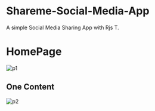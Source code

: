 # Shareme-Social-Media-App
A simple Social Media Sharing App with Rjs T.


# HomePage
![p1](https://user-images.githubusercontent.com/71230412/168842424-d1907135-f502-4a41-9eac-fa26eaec7a01.png)



## One Content
![p2](https://user-images.githubusercontent.com/71230412/168843530-6e3a37de-12f2-4d3b-98a0-d8897aca8bad.png)
